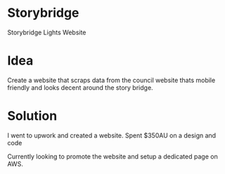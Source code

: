 
# Storybridge
Storybridge Lights Website

# Idea

Create a website that scraps data from the council website thats mobile friendly and looks decent around the story bridge.

# Solution

I went to upwork and created a website. Spent $350AU on a design and code

Currently looking to promote the website and setup a dedicated page on AWS.
